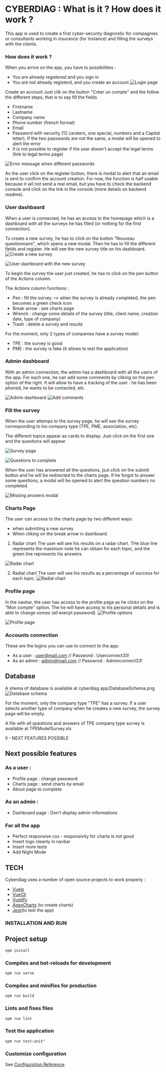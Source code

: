 # CYBERDIAG : What is it ? How does it work ?

This app is used to create a first cyber-security diagnostic for compagnies or consultants working in insurance (for instance) and filling the surveys with the clients.

### How does it work ?

When you arrive on the app, you have to possibilities :
- You are already registered and you sign in
- You are not already registerd, and you create an account
![Login page](Screenshots/Login.png)

 Create an account 
Just clik on the button "Créer un compte" and the follow the different steps, that is to say fill the fields
- Firstname
- Lastname
- Company name
- Phone number (french format)
- Email 
- Password with security (12 caraters, one special, numbers and a Capital letter). If the two passwords are not the same, a modal will be opened to alert the error
- It is not possible to register if the user doesn't accept the legal terms (link to legal terms page)

![Error message when different passwords](Screenshots/Register.png)


As the user click on the register button, there is modal to alert that an email is sent to confirm the account creation.
For now, the function is half usable because it wil not send a real email, but you have to check the backend console and click on the link in the console (more details on backend readme).


### User dashbaord
When a user is connected, he has an access to the homepage which is a dashboard with all the surveys he has filled (or nothing for the first connection).

To create a new survey, he has to click on the button "Nouveau questionnaire", which opens a new modal. Then he has to fill the different fields and register.
He will see the new survey title on his dashboard.
![Create a new survey](Screenshots/NewSurvey.png)

![User dashboard with the new survey](Screenshots/UserDashboard.png)

To begin the survey the user just created, he has to click on the pen button of the Actions column. 

The Actions column functions :
- Pen : fill the survey --> when the survey is already completed, the pen becomes a green check icon
- Break arrow : see charts page
- Wrench : change some details of the survey (title, client name, creation date, type of company)
- Trash : delete a survey and results


For the moment, only 2 types of companies have a survey model:
- TPE : the survey is good
- PME : the survey is fake (it allows to test the application)

### Admin dashboard

With an admin connection, the admin has a dashboard with all the users of the app.
For each one, he can add some comments by cliking on the pen option of the right. It will allow to have a tracking of the user : he has been phoned, he wants to be contacted, etc.

![Admin dashboard](Screenshots/AdminDashboard.png)
![Add comments](Screenshots/AddComments.png)

### Fill the survey

When the user attemps to the survey page, he will see the survey corresponding to his company type (TPE, PME, association, etc).

The different topics appear as cards to display. Just click on the first one and the questions will appear.

![Survey page](Screenshots/SurveyPage.png)

![Questions to complete](Screenshots/SurveyPage2.png)

When the user has answered all the questions, jsut click on the submit button and he will be redirected to the charts page.
If he forgot to answer some questions, a modal will be opened to alert the question numbers no completed.

![Missing answers modal](Screenshots/MissingAnswers.png)

### Charts Page

The user can access to the charts page by two different ways:
- when submiting a new survey
- When cliking on the break arrow in dashboard

1. Radar chart
The user will see his results on a radar chart. THe blue line represents the maximum note he can obtain for each topic, and the green line represents his answers.

![Radar chart](Screenshots/RadarChart.png)

2. Radial chart
The user will see his results as a percentage of success for each topic.
![Radial chart](Screenshots/RadialChart.png)

### Profile page

In the navbar, the user has access to the profile page as he clicks on the "Mon compte" option.
The he will have access to his personal details and is able to change somes (all execpt password).
![Profile options](Screenshots/ProfileOptions.png)

![Profile page](Screenshots/Account.png)


### Accounts connection

These are the logins you can use to connect to the app:
- As a user : user@mail.com // Password : Userconnect33!
- As an admin : admin@mail.com   // Passwrod : Adminconnect33!

## Database
A shema of database is available at cyberdiag app/DatabaseSchema.png
![Database schema](DatabaseSchema.png)

For the moment, only the company type "TPE" has a survey.
If a user selects another type of company when he creates a new survey, the survey page will be empty.

A file with all questions and answers of TPE company type survey is available at TPEModelSurvey.xls

II - NEXT FEATURES POSSIBLE
## Next possible features 
### As a user :
- Profile page : change password
- Charts page : send charts by email 
- About page to complete

### As an admin :
- Dashboard page : Don't display admin informations


### For all the app
- Perfect responsive css - responsivity for charts is not good
- Insert logo cleanly in navbar
- Insert more tests
- Add Night Mode



## TECH
Cyberdiag uses a number of open source projects to work properly :
 - [Vuejs](https://vuejs.org/)
 - [VueCli](https://cli.vuejs.org/)
 - [Vuetify](https://vuetifyjs.com/en/) 
 - [ApexCharts](https://apexcharts.com/) (to create charts)
 - [Jest](https://jestjs.io/)(to test the app)


### INSTALLATION AND RUN
## Project setup
```
npm install
```

### Compiles and hot-reloads for development
```
npm run serve
```

### Compiles and minifies for production
```
npm run build
```

### Lints and fixes files
```
npm run lint
```
### Test the application
```
npm run test:unit"
```

### Customize configuration
See [Configuration Reference](https://cli.vuejs.org/config/).






